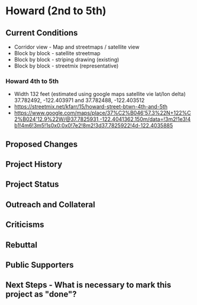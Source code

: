 # Howard (2nd to 5th)

## Current Conditions
- Corridor view - Map and streetmaps / satellite view
- Block by block - satellite streetmap
- Block by block - striping drawing (existing)
- Block by block - streetmix (representative)

### Howard 4th to 5th
- Width 132 feet (estimated using google maps satellite vie lat/lon delta) 37.782492, -122.403971 and 37.782488, -122.403512
- https://streetmix.net/kfarr/15/howard-street-btwn-4th-and-5th
- https://www.google.com/maps/place/37%C2%B046'57.3%22N+122%C2%B024'12.9%22W/@37.7825931,-122.4041362,150m/data=!3m2!1e3!4b1!4m6!3m5!1s0x0:0x0!7e2!8m2!3d37.7825922!4d-122.4035885

## Proposed Changes

## Project History

## Project Status

## Outreach and Collateral

## Criticisms

## Rebuttal

## Public Supporters

## Next Steps - What is necessary to mark this project as "done"?

